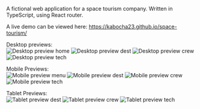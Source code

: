 A fictional web application for a space tourism company.
Written in TypeScript, using React router.

A live demo can be viewed here: https://kabocha23.github.io/space-tourism/

Desktop previews:<br>
![Desktop preview home](https://github.com/kabocha23/space-tourism/blob/main/src/assets/preview%20files/desktop-preview-home.jpeg)
![Desktop preview dest](https://github.com/kabocha23/space-tourism/blob/main/src/assets/preview%20files/desktop-preview-destination.jpeg)
![Desktop preview crew](https://github.com/kabocha23/space-tourism/blob/main/src/assets/preview%20files/desktop-preview-crew.jpeg)
![Desktop preview tech](https://github.com/kabocha23/space-tourism/blob/main/src/assets/preview%20files/desktop-preview-tech.jpeg)

Mobile Previews:<br>
![Mobile preview menu](https://github.com/kabocha23/space-tourism/blob/main/src/assets/preview%20files/mobile-preview-menu.png)
![Mobile preview dest](https://github.com/kabocha23/space-tourism/blob/main/src/assets/preview%20files/mobile-preview-destination.jpeg)
![Mobile preview crew](https://github.com/kabocha23/space-tourism/blob/main/src/assets/preview%20files/mobile-preview-crew.jpeg)
![Mobile preview tech](https://github.com/kabocha23/space-tourism/blob/main/src/assets/preview%20files/mobile-preview-tech.jpeg)

Tablet Previews:<br>
![Tablet preview dest](https://github.com/kabocha23/space-tourism/blob/main/src/assets/preview%20files/tablet-preview-destination.jpeg)
![Tablet preview crew](https://github.com/kabocha23/space-tourism/blob/main/src/assets/preview%20files/tablet-preview-crew.jpeg)
![Tablet preview tech](https://github.com/kabocha23/space-tourism/blob/main/src/assets/preview%20files/tablet-preview-tech.jpeg)
